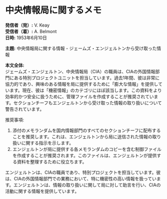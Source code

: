 # 中央情報局に関するメモ

**発信者（発）:** V. Keay  
**受信者（着）:** A. Belmont  
**日時:** 1953年6月10日  

**主題:** 中央情報局に関する情報 - ジェームズ・エンジェルトンから受け取った情報  

**本文全体:**  
ジェームズ・エンジェルトン、中央情報局（CIA）の職員は、CIAの外国情報部門にある特別プロジェクトユニットを担当しています。過去1年間、彼は非常に協力的であり、興味のある情報を局に提供するために「膨大な情報」を提供しています。現在、彼は「機密情報」のカテゴリにほぼ該当します。この資料をより効率的かつ安全に扱うために、管理ファイルを作成することが推奨されています。セクションチーフもエンジェルトンから受け取った情報の取り扱いについて警告されています。

推奨事項:  
1. 添付のメモランダムを国内情報部門のすべてのセクションチーフに配布することを推奨します。これは、エンジェルトンから局に送信された情報の取り扱いに関する指示を示します。  
2. エンジェルトンが局に提供する各メモランダムのコピーを含む制御ファイルを作成することが推奨されます。このファイルは、エンジェルトンが提供する資料を整理するために役立ちます。

エンジェルトンは、CIAの職員であり、特別プロジェクトを担当しています。彼は、CIAの外国情報部門での業務において、特に機密性の高い情報を扱っています。エンジェルトンは、情報の取り扱いに関して局に対して助言を行い、CIAの活動に関する情報を提供しています。